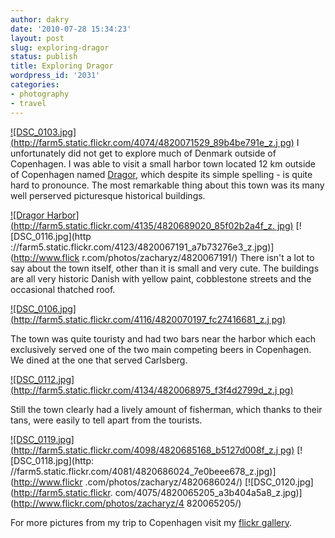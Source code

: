 ```yaml
---
author: dakry
date: '2010-07-28 15:34:23'
layout: post
slug: exploring-dragor
status: publish
title: Exploring Dragor
wordpress_id: '2031'
categories:
- photography
- travel
---
```


[![DSC_0103.jpg](http://farm5.static.flickr.com/4074/4820071529_89b4be791e_z.j
pg)](http://www.flickr.com/photos/zacharyz/4820071529/) I unfortunately did
not get to explore much of Denmark outside of Copenhagen. I was able to visit
a small harbor town located 12 km outside of Copenhagen named
[Dragor](http://en.wikipedia.org/wiki/Drag%C3%B8r), which despite its simple
spelling - is quite hard to pronounce. The most remarkable thing about this
town was its many well perserved picturesque historical buildings.

[![Dragor Harbor](http://farm5.static.flickr.com/4135/4820689020_85f02b2a4f_z.
jpg)](http://www.flickr.com/photos/zacharyz/4820689020/) [![DSC_0116.jpg](http
://farm5.static.flickr.com/4123/4820067191_a7b73276e3_z.jpg)](http://www.flick
r.com/photos/zacharyz/4820067191/) There isn't a lot to say about the town
itself, other than it is small and very cute. The buildings are all very
historic Danish with yellow paint, cobblestone streets and the occasional
thatched roof.

[![DSC_0106.jpg](http://farm5.static.flickr.com/4116/4820070197_fc27416681_z.j
pg)](http://www.flickr.com/photos/zacharyz/4820070197/)

The town was quite touristy and had two bars near the harbor which each
exclusively served one of the two main competing beers in Copenhagen. We dined
at the one that served Carlsberg.

[![DSC_0112.jpg](http://farm5.static.flickr.com/4134/4820068975_f3f4d2799d_z.j
pg)](http://www.flickr.com/photos/zacharyz/4820068975/)

Still the town clearly had a lively amount of fisherman, which thanks to their
tans, were easily to tell apart from the tourists.

[![DSC_0119.jpg](http://farm5.static.flickr.com/4098/4820685168_b5127d008f_z.j
pg)](http://www.flickr.com/photos/zacharyz/4820685168/) [![DSC_0118.jpg](http:
//farm5.static.flickr.com/4081/4820686024_7e0beee678_z.jpg)](http://www.flickr
.com/photos/zacharyz/4820686024/) [![DSC_0120.jpg](http://farm5.static.flickr.
com/4075/4820065205_a3b404a5a8_z.jpg)](http://www.flickr.com/photos/zacharyz/4
820065205/)

For more pictures from my trip to Copenhagen visit my [flickr
gallery](http://www.flickr.com/photos/zacharyz/sets/72157624450107276/).

